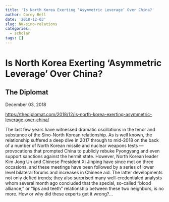 ```yaml
---
title: 'Is North Korea Exerting ‘Asymmetric Leverage’ Over China?'
author: Corey Bell
date: '2018-12-03'
slug: NK-sino-relations
categories:
  - scholar
tags: []
---
```

# Is North Korea Exerting ‘Asymmetric Leverage’ Over China?

## The Diplomat
December 03, 2018

https://thediplomat.com/2018/12/is-north-korea-exerting-asymmetric-leverage-over-china/

The last few years have witnessed dramatic oscillations in the tenor and substance of the Sino-North Korean 
relationship. As is well known, the relationship suffered a deep dive in 2017 through to mid-2018 on the 
back of a number of North Korean missile and nuclear weapons tests — provocations that prompted China to 
publicly rebuke Pyongyang and even support sanctions against the hermit state. However, North Korean 
leader Kim Jong Un and Chinese President Xi Jinping have since met on three occasions, and these meetings 
have been followed by a series of lower level bilateral forums and increases in Chinese aid. The latter 
developments not only defied trends; they also surprised many well-credentialed analysts whom several 
month ago concluded that the special, so-called “blood alliance,” or “lips and teeth” relationship between 
these two neighbors, is no more. How or why did these experts get it wrong?...